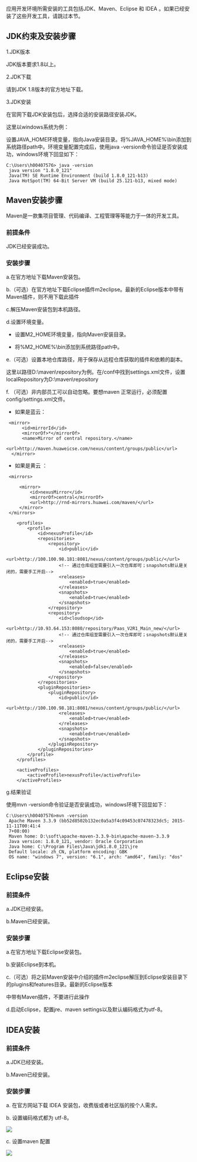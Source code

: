 应用开发环境所需安装的工具包括JDK、Maven、Eclipse 和 IDEA 。如果已经安装了这些开发工具，请跳过本节。

## JDK约束及安装步骤

1.JDK版本

JDK版本要求1.8以上。

2.JDK下载

请到JDK 1.8版本的官方地址下载。

3.JDK安装

在官网下载JDK安装包后，选择合适的安装路径安装JDK。

这里以windows系统为例：

设置JAVA\_HOME环境变量，指向Java安装目录。将%JAVA\_HOME%\bin添加到系统路径path中。环境变量配置完成后，使用java -version命令验证是否安装成功，windows环境下回显如下：

```
C:\Users\h00407576> java -version      
 java version "1.8.0_121"      
 Java(TM) SE Runtime Environment (build 1.8.0_121-b13)      
 Java HotSpot(TM) 64-Bit Server VM (build 25.121-b13, mixed mode)
```

## Maven安装步骤

Maven是一款集项目管理、代码编译、工程管理等等能力于一体的开发工具。

### **前提条件**

JDK已经安装成功。

### **安装步骤**

a.在官方地址下载Maven安装包。

b.（可选）在官方地址下载Eclipse插件m2eclipse。最新的Eclipse版本中带有Maven插件，则不用下载此插件

c.解压Maven安装包到本机路径。

d.设置环境变量。

* 设置M2\_HOME环境变量，指向Maven安装目录。

* 将%M2\_HOME%\bin添加到系统路径path中。

e.（可选）设置本地仓库路径，用于保存从远程仓库获取的插件和依赖的副本。

这里以路径D:\maven\repository为例。在/conf中找到settings.xml文件，设置localRepository为D:\maven\repository

f. （可选）非内部员工可以自动忽略。要想maven 正常运行，必须配置 config/settings.xml文件。

* 如果是蓝云：

```
 <mirror>
      <id>mirrorId</id>
      <mirrorOf>*</mirrorOf>
      <name>Mirror of central repository.</name>
      <url>http://maven.huaweicse.com/nexus/content/groups/public</url>
  </mirror>
```

* 如果是黄云 ：

```
 <mirrors>

     <mirror>
         <id>nexusMirror</id>
         <mirrorOf>central</mirrorOf>
         <url>http://rnd-mirrors.huawei.com/maven/</url>
     </mirror>
 </mirrors>

    <profiles>
        <profile>
            <id>nexusProfile</id>
            <repositories>
                <repository>
                    <id>public</id>
                    <url>http://100.100.98.181:8081/nexus/content/groups/public/</url>
                    <!-- 通过仓库组至需要引入一次仓库即可；snapshots默认是关闭的，需要手工开启-->
                    <releases>
                        <enabled>true</enabled>
                    </releases>
                    <snapshots>
                        <enabled>true</enabled>
                    </snapshots>
                </repository>
                <repository>
                    <id>cloudsop</id>
                    <url>http://10.93.64.153:8080/repository/Paas_V2R1_Main_new/</url>
                    <!-- 通过仓库组至需要引入一次仓库即可；snapshots默认是关闭的，需要手工开启-->
                    <releases>
                        <enabled>true</enabled>
                    </releases>
                    <snapshots>
                        <enabled>false</enabled>
                    </snapshots>
                </repository>
            </repositories>
            <pluginRepositories>
                <pluginRepository>
                    <id>public</id>
                    <url>http://100.100.98.181:8081/nexus/content/groups/public/</url>
                    <releases>
                        <enabled>true</enabled>
                    </releases>
                    <snapshots>
                        <enabled>true</enabled>
                    </snapshots>
                </pluginRepository>
            </pluginRepositories>
        </profile>
    </profiles>

    <activeProfiles>
        <activeProfile>nexusProfile</activeProfile>
    </activeProfiles>
```

g.结果验证

使用mvn -version命令验证是否安装成功，windows环境下回显如下：

```
C:\Users\h00407576>mvn -version        
 Apache Maven 3.3.9 (bb52d8502b132ec0a5a3f4c09453c07478323dc5; 2015-11-11T00:41:4        
 7+08:00)        
 Maven home: D:\soft\apache-maven-3.3.9-bin\apache-maven-3.3.9        
 Java version: 1.8.0_121, vendor: Oracle Corporation        
 Java home: C:\Program Files\Java\jdk1.8.0_121\jre        
 Default locale: zh_CN, platform encoding: GBK        
 OS name: "windows 7", version: "6.1", arch: "amd64", family: "dos"
```

## Eclipse安装

### **前提条件**

a.JDK已经安装。

b.Maven已经安装。

### **安装步骤**

a.在官方地址下载Eclipse安装包。

b.安装Eclipse到本机。

c.（可选）将之前Maven安装中介绍的插件m2eclipse解压到Eclipse安装目录下的plugins和features目录。最新的Eclipse版本

中带有Maven插件，不要进行此操作

d.启动Eclipse，配置jre、maven settings以及默认编码格式为utf-8。



## IDEA安装

### **前提条件**

a.JDK已经安装。

b.Maven已经安装。

### **安装步骤**

a. 在官方网站下载 IDEA 安装包，收费版或者社区版的按个人需求。

b. 设置编码格式都为 utf-8。

![](java-chassis-reference/zh_CN/start/idea-utf8.PNG)

c. 设置maven 配置

![](java-chassis-reference/zh_CN/start/idea-maven.PNG)

